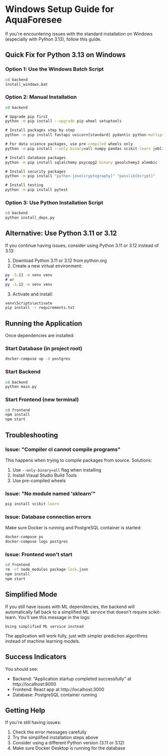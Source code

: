# Windows Setup Guide for AquaForesee

If you're encountering issues with the standard installation on Windows (especially with Python 3.13), follow this guide.

## Quick Fix for Python 3.13 on Windows

### Option 1: Use the Windows Batch Script

```cmd
cd backend
install_windows.bat
```

### Option 2: Manual Installation

```cmd
cd backend

# Upgrade pip first
python -m pip install --upgrade pip wheel setuptools

# Install packages step by step
python -m pip install fastapi uvicorn[standard] pydantic python-multipart httpx

# For data science packages, use pre-compiled wheels only
python -m pip install --only-binary=all numpy pandas scikit-learn joblib

# Install database packages
python -m pip install sqlalchemy psycopg2-binary geoalchemy2 alembic

# Install security packages
python -m pip install "python-jose[cryptography]" "passlib[bcrypt]"

# Install testing
python -m pip install pytest
```

### Option 3: Use Python Installation Script

```cmd
cd backend
python install_deps.py
```

## Alternative: Use Python 3.11 or 3.12

If you continue having issues, consider using Python 3.11 or 3.12 instead of 3.13:

1. Download Python 3.11 or 3.12 from python.org
2. Create a new virtual environment:

```cmd
py -3.11 -m venv venv
# or
py -3.12 -m venv venv
```

3. Activate and install:

```cmd
venv\Scripts\activate
pip install -r requirements.txt
```

## Running the Application

Once dependencies are installed:

### Start Database (in project root)

```cmd
docker-compose up -d postgres
```

### Start Backend

```cmd
cd backend
python main.py
```

### Start Frontend (new terminal)

```cmd
cd frontend
npm install
npm start
```

## Troubleshooting

### Issue: "Compiler cl cannot compile programs"

This happens when trying to compile packages from source. Solutions:

1. Use `--only-binary=all` flag when installing
2. Install Visual Studio Build Tools
3. Use pre-compiled wheels

### Issue: "No module named 'sklearn'"

```cmd
pip install scikit-learn
```

### Issue: Database connection errors

Make sure Docker is running and PostgreSQL container is started:

```cmd
docker-compose ps
docker-compose logs postgres
```

### Issue: Frontend won't start

```cmd
cd frontend
rm -rf node_modules package-lock.json
npm install
npm start
```

## Simplified Mode

If you still have issues with ML dependencies, the backend will automatically fall back to a simplified ML service that doesn't require scikit-learn. You'll see this message in the logs:

```
Using simplified ML service instead
```

The application will work fully, just with simpler prediction algorithms instead of machine learning models.

## Success Indicators

You should see:

- Backend: "Application startup completed successfully" at http://localhost:8000
- Frontend: React app at http://localhost:3000
- Database: PostgreSQL container running

## Getting Help

If you're still having issues:

1. Check the error messages carefully
2. Try the simplified installation steps above
3. Consider using a different Python version (3.11 or 3.12)
4. Make sure Docker Desktop is running for the database

